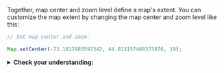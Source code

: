 
Together, map center and zoom level define a map's extent. You can customize the map extent by changing the map center and zoom level like this:   

```js
// Set map center and zoom.  

Map.setCenter(-73.1812983597342, 44.013157468373876, 19);
```  

<details>
<summary><b>Check your understanding:</b></summary>
<br>
At this zoom level, how many decimal places do you really need to center the map at this location?<br>
<br><i>Hint: remove a decimal from the two coordinates and re-run the script. Repeat until you see first see BiHall move (just a tad).</i>
</details>  
